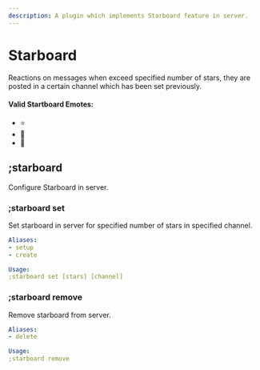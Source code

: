 ```yaml
---
description: A plugin which implements Starboard feature in server.
---
```


# Starboard

Reactions on messages when exceed specified number of stars, they are posted in a certain channel which has been set previously.

#### Valid Startboard Emotes:

* ⭐
* 🌟
* 🤩

## ;starboard

Configure Starboard in server.

### ;starboard set

Set starboard in server for specified number of stars in specified channel.

```yaml
Aliases:
- setup
- create

Usage:
;starboard set [stars] [channel]
```

### ;starboard remove

Remove starboard from server.

```yaml
Aliases:
- delete

Usage:
;starboard remove
```

